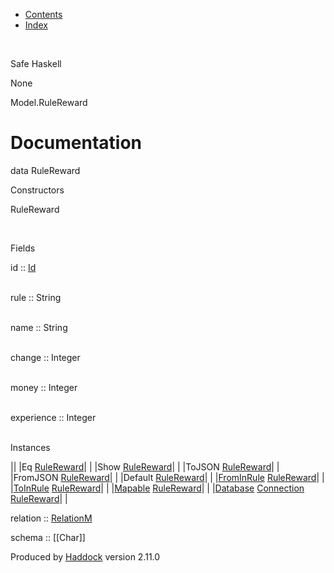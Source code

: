 -   [Contents](index.html)
-   [Index](doc-index.html)

 

Safe Haskell

None

Model.RuleReward

Documentation
=============

data RuleReward

Constructors

RuleReward

 

Fields

id :: [Id](Model-General.html#t:Id)  
 

rule :: String  
 

name :: String  
 

change :: Integer  
 

money :: Integer  
 

experience :: Integer  
 

Instances

||
|Eq [RuleReward](Model-RuleReward.html#t:RuleReward)| |
|Show [RuleReward](Model-RuleReward.html#t:RuleReward)| |
|ToJSON [RuleReward](Model-RuleReward.html#t:RuleReward)| |
|FromJSON [RuleReward](Model-RuleReward.html#t:RuleReward)| |
|Default [RuleReward](Model-RuleReward.html#t:RuleReward)| |
|[FromInRule](Data-InRules.html#t:FromInRule) [RuleReward](Model-RuleReward.html#t:RuleReward)| |
|[ToInRule](Data-InRules.html#t:ToInRule) [RuleReward](Model-RuleReward.html#t:RuleReward)| |
|[Mapable](Model-General.html#t:Mapable) [RuleReward](Model-RuleReward.html#t:RuleReward)| |
|[Database](Model-General.html#t:Database) [Connection](Data-SqlTransaction.html#t:Connection) [RuleReward](Model-RuleReward.html#t:RuleReward)| |

relation :: [RelationM](Data-Relation.html#t:RelationM)

schema :: [[Char]]

Produced by [Haddock](http://www.haskell.org/haddock/) version 2.11.0
